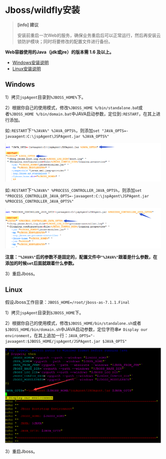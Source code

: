 # Jboss/wildfly安装
>**[info] 建议**
>
>安装前重启一次Web的服务，确保业务重启后可以正常运行，然后再安装云锁防护模块；同时将要修改的配置文件进行备份。

**Web容器使用的Java（jdk或jre）的版本需 1.6 及以上。**

- [Windows安装说明](#windows)
- [Linux安装说明](#linux)

## Windows

1）拷贝`jspAgent`目录到`%JBOSS_HOME%`下。

2）根据你自己的使用模式，修改`%JBOSS_HOME %/bin/standalone.ba`t或者`%JBOSS_HOME %/bin/domain.bat`中JAVA启动参数，定位到`:RESTART`，在其上进行添加。

如`:RESTART`下`"%JAVA%" %JAVA_OPTS%`，则添加`set "JAVA_OPTS=-javaagent:C:\jspAgent\JSPAgent.jar %JAVA_OPTS%"`


![](/assets/JbossW01.png)

如`:RESTART`下`"%JAVA%" %PROCESS_CONTROLLER_JAVA_OPTS%`，则添加`set "PROCESS_CONTROLLER_JAVA_OPTS=-javaagent:C:\jspAgent\JSPAgent.jar %PROCESS_CONTROLLER_JAVA_OPTS%"`


![](/assets/JbossW02.png)

**注意：`"%JAVA%"`后的参数不是固定的，配置文件中`"%JAVA%"`跟着是什么参数，在添加的时候`set`后面就跟着什么参数。**

3）重启Jboss。

## Linux

假设Jboss工作目录：`JBOSS_HOME=/root/jboss-as-7.1.1.Final`

1）拷贝`jspAgent`目录到`$JBOSS_HOME`下。

2）根据你自己的使用模式，修改`$JBOSS_HOME/bin/standalone.sh`或者 `$JBOSS_HOME/bin/domain.sh`中JAVA启动参数，定位字符串`# Display our environment`，在其上追加一行：`JAVA_OPTS="-javaagent:$JBOSS_HOME/jspAgent/JSPAgent.jar $JAVA_OPTS"`

![](/assets/JbossL.png)

3）重启Jboss。



